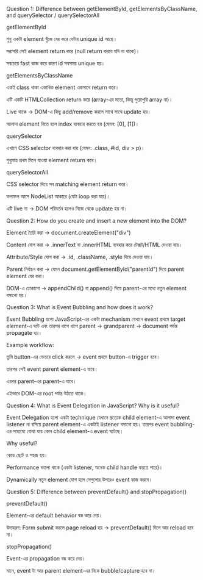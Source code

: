  Question 1: Difference between getElementById, getElementsByClassName, and querySelector / querySelectorAll

getElementById


শুধু একটা element খুঁজে বের করে যেটার unique id আছে।

সরাসরি সেই element return করে (null return করবে যদি না থাকে)।

সবচেয়ে fast কাজ করে কারণ id সবসময় unique হয়।

getElementsByClassName

একই class থাকা একাধিক element একসাথে return করে।

এটি একটি HTMLCollection return করে (array-এর মতো, কিন্তু পুরোপুরি array না)।

Live থাকে → DOM-এ কিছু add/remove করলে সাথে সাথে update হয়।

আলাদা element নিতে হলে index ব্যবহার করতে হয় (যেমন: [0], [1])।

querySelector

এখানে CSS selector ব্যবহার করা যায় (যেমন: .class, #id, div > p)।

শুধুমাত্র প্রথম মিলে যাওয়া element return করে।

querySelectorAll

CSS selector দিয়ে সব matching element return করে।

ফলাফল আসে NodeList আকারে (যেটা loop করা যায়)।

এটি live না → DOM পরিবর্তন হলেও নিজে থেকে update হয় না।




 Question 2: How do you create and insert a new element into the DOM?

Element তৈরি করা → document.createElement("div")

Content যোগ করা → .innerText বা .innerHTML ব্যবহার করে টেক্সট/HTML দেওয়া যায়।

Attribute/Style যোগ করা → .id, .className, .style দিয়ে দেওয়া যায়।

Parent নির্বাচন করা → যেমন document.getElementById("parentId") দিয়ে parent element বের করা।

DOM-এ ঢোকানো → appendChild() বা append() দিয়ে parent-এর মধ্যে নতুন element বসানো হয়।




 Question 3: What is Event Bubbling and how does it work?

Event Bubbling হলো JavaScript-এর একটা mechanism যেখানে event প্রথমে target element-এ ঘটে এবং তারপর ধাপে ধাপে parent → grandparent → document পর্যন্ত propagate হয়।

Example workflow:

তুমি button-এর ভেতরে click করলে → event প্রথমে button-এ trigger হবে।

তারপর সেই event parent element-এ যাবে।

এরপর parent-এর parent-এ যাবে।

এইভাবে DOM-এর root পর্যন্ত উঠতে থাকে।




Question 4: What is Event Delegation in JavaScript? Why is it useful?

Event Delegation হলো একটা technique যেখানে প্রত্যেক child element-এ আলাদা event listener না বসিয়ে parent element-এ একটাই listener বসানো হয়। তারপর event bubbling-এর সাহায্যে বোঝা যায় কোন child element-এ event ঘটেছে।

Why useful?

কোড ছোট ও সহজ হয়।

Performance ভালো থাকে (একটা listener, অনেক child handle করতে পারে)।

Dynamically নতুন element যোগ হলে সেগুলোর উপরেও event কাজ করবে।





 Question 5: Difference between preventDefault() and stopPropagation()

preventDefault()

Element-এর default behavior বন্ধ করে দেয়।

উদাহরণ: Form submit করলে page reload হয় → preventDefault() দিলে আর reload হবে না।

stopPropagation()

Event-এর propagation বন্ধ করে দেয়।

মানে, event টা আর parent element-এর দিকে bubble/capture হবে না।